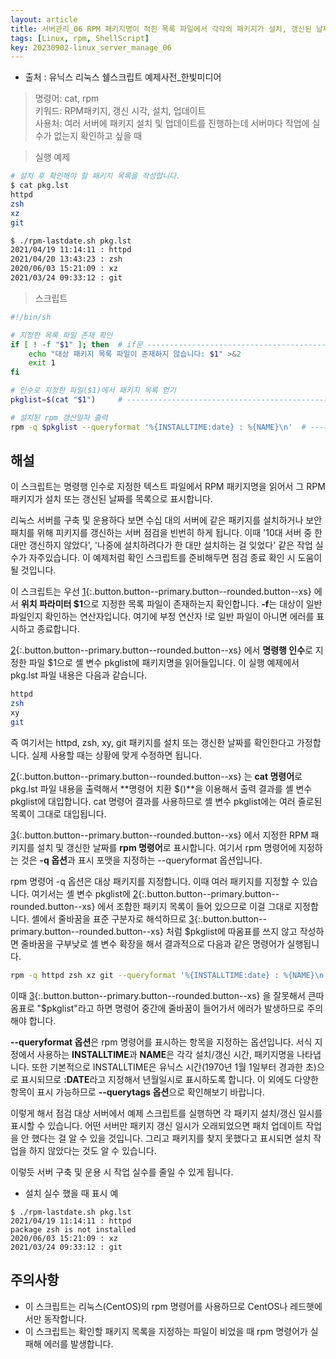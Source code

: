 ```yaml
---
layout: article
title: 서버관리_06 RPM 패키지명이 적힌 목록 파일에서 각각의 패키지가 설치, 갱신된 날짜를 확인하기
tags: [Linux, rpm, ShellScript]
key: 20230902-linux_server_manage_06
---
```


- 출처 : 유닉스 리눅스 쉘스크립트 예제사전_한빛미디어  

> 명령어: cat, rpm    
> 키워드: RPM패키지, 갱신 시각, 설치, 업데이트    
> 사용처: 여러 서버에 패키지 설치 및 업데이트를 진행하는데 서버마다 작업에 실수가 없는지 확인하고 싶을 때

> 실행 예제  

```bash
# 설치 후 확인해야 할 패키지 목록을 작성합니다.
$ cat pkg.lst
httpd
zsh
xz
git

$ ./rpm-lastdate.sh pkg.lst
2021/04/19 11:14:11 : httpd
2021/04/20 13:43:23 : zsh
2020/06/03 15:21:09 : xz
2021/03/24 09:33:12 : git
```

> 스크립트

```bash
#!/bin/sh

# 지정한 목록 파일 존재 확인
if [ ! -f "$1" ]; then  # if문 -------------------------------------------- 1
    echo "대상 패키지 목록 파일이 존재하지 않습니다: $1" >&2        
    exit 1
fi

# 인수로 지정한 파일($1)에서 패키지 목록 얻기
pkglist=$(cat "$1")     # ------------------------------------------------ 2

# 설치된 rpm 갱신일자 출력
rpm -q $pkglist --queryformat '%{INSTALLTIME:date} : %{NAME}\n'  # ------- 3
```

## **해설**

이 스크립트는 명령행 인수로 지정한 텍스트 파일에서 RPM 패키지명을 읽어서 그 RPM 패키지가 설치 또는 갱신된 날짜를 목록으로 표시합니다.

리눅스 서버를 구축 및 운용하다 보면 수십 대의 서버에 같은 패키지를 설치하거나 보안 패치를 위해 피키지를 갱신하는 서버 점검을 빈번히 하게 됩니다. 이때 '10대 서버 중 한대만 갱신하지 않았다', '나중에 설치하려다가 한 대만 설치하는 걸 잊었다' 같은 작업 실수가 자주있습니다. 이 예제처럼 확인 스크립트를 준비해두면 점검 종료 확인 시 도움이 될 것입니다.

이 스크립트는 우선 [1](#){:.button.button--primary.button--rounded.button--xs} 에서 **위치 파라미터 $1**으로 지정한 목록 파일이 존재하는지 확인합니다. **-f**는 대상이 일반 파일인지 확인하는 연산자입니다. 여기에 부정 연산자 !로 일반 파일이 아니면 에러를 표시하고 종료합니다.

[2](#){:.button.button--primary.button--rounded.button--xs} 에서 **명령행 인수**로 지정한 파일 $1으로 셸 변수 pkglist에 패키지명을 읽어들입니다. 이 실행 예제에서 pkg.lst 파일 내용은 다음과 같습니다.

```bash
httpd
zsh
xy
git
```

즉 여기서는 httpd, zsh, xy, git 패키지를 설치 또는 갱신한 날짜를 확인한다고 가정합니다. 실제 사용할 때는 상황에 맞게 수정하면 됩니다.

[2](#){:.button.button--primary.button--rounded.button--xs} 는 **cat 명령어**로 pkg.lst 파일 내용을 출력해서 **명령어 치환 $()**을 이용해서 출력 결과를 셸 변수 pkglist에 대입합니다. cat 명령어 결과를 사용하므로 셸 변수 pkglist에는 여러 줄로된 목록이 그대로 대입됩니다.

[3](#){:.button.button--primary.button--rounded.button--xs} 에서 지정한 RPM 패키지를 설치 및 갱신한 날짜를 **rpm 명령어**로 표시합니다. 여기서 rpm 명령어에 지정하는 것은 **-q 옵션**과 표시 포맷을 지정하는 --queryformat 옵션입니다.

rpm 명령어 -q 옵션은 대상 패키지를 지정합니다. 이때 여러 패키지를 지정할 수 있습니다. 여기서는 셸 변수 pkglist에 [2](#){:.button.button--primary.button--rounded.button--xs} 에서 조합한 패키지 목록이 들어 있으므로 이걸 그대로 지정합니다. 셸에서 줄바꿈을 표준 구분자로 해석하므로 [3](#){:.button.button--primary.button--rounded.button--xs} 처럼 $pkglist에 따옴표를 쓰지 않고 작성하면 줄바꿈을 구부낮로 셸 변수 확장을 해서 결과적으로 다음과 같은 명령어가 실행됩니다.

```bash
rpm -q httpd zsh xz git --queryformat '%{INSTALLTIME:date} : %{NAME}\n'
```

이때 [3](#){:.button.button--primary.button--rounded.button--xs} 을 잘못해서 큰따옴표로 "$pkglist"라고 하면 명령어 중간에 줄바꿈이 들어가서 에러가 발생하므로 주의해야 합니다.

**--queryformat 옵션**은 rpm 명령어를 표시하는 항목을 지정하는 옵션입니다. 서식 지정에서 사용하는 **INSTALLTIME**과 **NAME**은 각각 설치/갱신 시간, 패키지명을 나타냅니다. 또한 기본적으로 INSTALLTIME은 유닉스 시간(1970년 1월 1일부터 경과한 초)으로 표시되므로 **:DATE**라고 지정해서 년월일시로 표시하도록 합니다. 이 외에도 다양한 항목이 표시 가능하므로 **--querytags 옵션**으로 확인해보기 바랍니다.

이렇게 해서 점검 대상 서버에서 예제 스크립트를 실행하면 각 패키지 설치/갱신 일시를 표시할 수 있습니다. 어떤 서버만 패키지 갱신 일시가 오래되었으면 패치 업데이트 작업을 안 했다는 걸 알 수 있을 것입니다. 그리고 패키지를 찾지 못했다고 표시되면 설치 작업을 하지 않았다는 것도 알 수 있습니다.

이렇듯 서버 구축 및 운용 시 작업 실수를 줄일 수 있게 됩니다.

- 설치 실수 했을 때 표시 예
```
$ ./rpm-lastdate.sh pkg.lst
2021/04/19 11:14:11 : httpd
package zsh is not installed
2020/06/03 15:21:09 : xz
2021/03/24 09:33:12 : git
```

## **주의사항**
- 이 스크립트는 리눅스(CentOS)의 rpm 명령어를 사용하므로 CentOS나 레드햇에서만 동작합니다.
- 이 스크립트는 확인할 패키지 목록을 지정하는 파일이 비었을 때 rpm 명령어가 실패해 에러를 발생합니다.